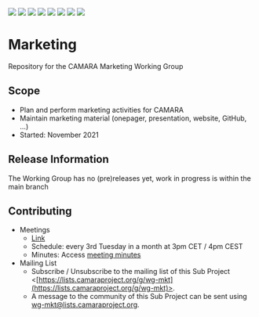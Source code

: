 <a href="https://github.com/camaraproject/Marketing/commits/" title="Last Commit"><img src="https://img.shields.io/github/last-commit/camaraproject/Marketing?style=plastic"></a>
<a href="https://github.com/camaraproject/Marketing/issues" title="Open Issues"><img src="https://img.shields.io/github/issues/camaraproject/Marketing?style=plastic"></a>
<a href="https://github.com/camaraproject/Marketing/pulls" title="Open Pull Requests"><img src="https://img.shields.io/github/issues-pr/camaraproject/Marketing?style=plastic"></a>
<a href="https://github.com/camaraproject/Marketing/graphs/contributors" title="Contributors"><img src="https://img.shields.io/github/contributors/camaraproject/Marketing?style=plastic"></a>
<a href="https://github.com/camaraproject/Marketing" title="Repo Size"><img src="https://img.shields.io/github/repo-size/camaraproject/Marketing?style=plastic"></a>
<a href="https://github.com/camaraproject/Marketing/blob/main/LICENSE" title="License"><img src="https://img.shields.io/badge/License-Apache%202.0-green.svg?style=plastic"></a>
<a href="https://github.com/camaraproject/Marketing/releases/latest" title="Latest Release"><img src="https://img.shields.io/github/release/camaraproject/Marketing?style=plastic"></a>
<img src="https://img.shields.io/badge/Working%20Group-red">

# Marketing
Repository for the CAMARA Marketing Working Group

## Scope
* Plan and perform marketing activities for CAMARA
* Maintain marketing material (onepager, presentation, website, GitHub, ...)
* Started: November 2021  

## Release Information
The Working Group has no (pre)releases yet, work in progress is within the main branch

## Contributing
* Meetings
    * [Link](https://zoom-lfx.platform.linuxfoundation.org/meeting/98623615151?password=f925c48e-22d6-4f22-aba1-593fe4539f4e)
    * Schedule: every 3rd Tuesday in a month at 3pm CET / 4pm CEST
    * Minutes: Access [meeting minutes](https://wiki.camaraproject.org/display/CAM/Outreach+Committee+Minutes)
* Mailing List
    * Subscribe / Unsubscribe to the mailing list of this Sub Project <[https://lists.camaraproject.org/g/wg-mkt](https://lists.camaraproject.org/g/wg-mkt)>.
    * A message to the community of this Sub Project can be sent using <wg-mkt@lists.camaraproject.org>.
